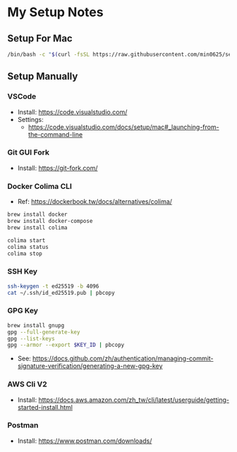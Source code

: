 # My Setup Notes

## Setup For Mac
```bash
/bin/bash -c "$(curl -fsSL https://raw.githubusercontent.com/min0625/setup/HEAD/setup.sh)"
```

## Setup Manually

### VSCode
- Install: https://code.visualstudio.com/
- Settings:
    - https://code.visualstudio.com/docs/setup/mac#_launching-from-the-command-line

### Git GUI Fork
- Install: https://git-fork.com/

### Docker Colima CLI
- Ref: https://dockerbook.tw/docs/alternatives/colima/
```sh
brew install docker
brew install docker-compose
brew install colima

colima start
colima status
colima stop
```

### SSH Key
```sh
ssh-keygen -t ed25519 -b 4096
cat ~/.ssh/id_ed25519.pub | pbcopy
```

### GPG Key
```sh
brew install gnupg
gpg --full-generate-key
gpg --list-keys
gpg --armor --export $KEY_ID | pbcopy
```
- See: https://docs.github.com/zh/authentication/managing-commit-signature-verification/generating-a-new-gpg-key

### AWS Cli V2
- Install: https://docs.aws.amazon.com/zh_tw/cli/latest/userguide/getting-started-install.html

### Postman
- Install: https://www.postman.com/downloads/
